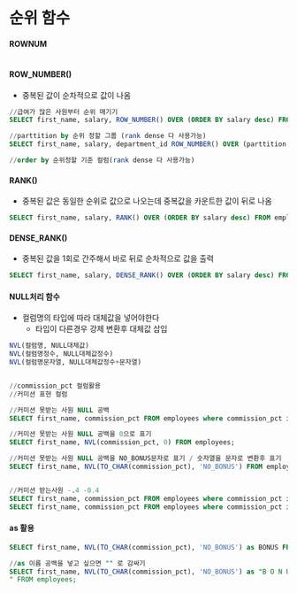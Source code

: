 # 순위 함수 

#### ROWNUM

```sql

```



#### ROW_NUMBER()

* 중복된 값이 순차적으로 값이 나옴

```sql
//급여가 많은 사원부터 순위 매기기
SELECT first_name, salary, ROW_NUMBER() OVER (ORDER BY salary desc) FROM employees; 

//parttition by 순위 정할 그룹 (rank dense 다 사용가능)
SELECT first_name, salary, department_id ROW_NUMBER() OVER (parttition BY salary desc) FROM employees;

//order by 순위정할 기준 컬럼(rank dense 다 사용가능)
```



#### RANK()

* 중복된 값은 동일한 순위로 값으로 나오는데 중복값을 카운트한 값이 뒤로 나옴  

```sql
SELECT first_name, salary, RANK() OVER (ORDER BY salary desc) FROM employees; 
```



#### DENSE_RANK()

* 중복된 값을 1회로 간주해서 바로 뒤로 순차적으로 값을 출력 

```sql
SELECT first_name, salary, DENSE_RANK() OVER (ORDER BY salary desc) FROM employees;
```



#### NULL처리 함수

* 컬럼명의 타입에 따라 대체값을 넣어야한다
  * 타입이 다른경우 강제 변환후 대체값 삽입

```sql
NVL(컬럼명, NULL대체값)
NVL(컬럼명정수, NULL대체값정수)
NVL(컬럼명문자열, NULL대체값정수+문자열)


//commission_pct 컬럼활용
//커미션 표현 컬럼

//커미션 못받는 사원 NULL 공백
SELECT first_name, commission_pct FROM employees where commission_pct is NULL;

//커미션 못받는 사원 NULL 공백을 0으로 표기
SELECT first_name, NVL(commission_pct, 0) FROM employees;

//커미션 못받는 사원 NULL 공백을 NO_BONUS문자로 표기 / 숫자열을 문자로 변환후 표기
SELECT first_name, NVL(TO_CHAR(commission_pct), 'NO_BONUS') FROM employees;


//커미션 받는사원 -.4 -0.4
SELECT first_name, commission_pct FROM employees where commission_pct is NULL;
SELECT first_name, commission_pct FROM employees where commission_pct is NOT NULL;
```



#### as 활용

```sql
SELECT first_name, NVL(TO_CHAR(commission_pct), 'NO_BONUS') as BONUS FROM employees;

//as 이름 공백을 넣고 싶으면 "" 로 감싸기
SELECT first_name, NVL(TO_CHAR(commission_pct), 'NO_BONUS') as "B O N U S
" FROM employees;
```



